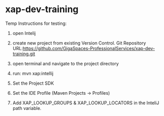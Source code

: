 # xap-dev-training


Temp Instructions for testing:

1. open Intelij

2. create new project from existing Version Control. Git Repository URL:https://github.com/GigaSpaces-ProfessionalServices/xap-dev-training.git

3. open terminal and navigate to the project directory

4. run: mvn xap:intellij

5. Set the Project SDK

6. Set the IDE Profile (Maven Projects -> Profiles)

7. Add XAP_LOOKUP_GROUPS & XAP_LOOKUP_LOCATORS in the InteliJ path variable.

